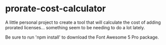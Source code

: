 # prorate-cost-calculator
A little personal project to create a tool that will calculate the cost of adding prorated licenses... something seem to be needing to do a lot lately.

Be sure to run 'npm install' to download the Font Awesome 5 Pro package.